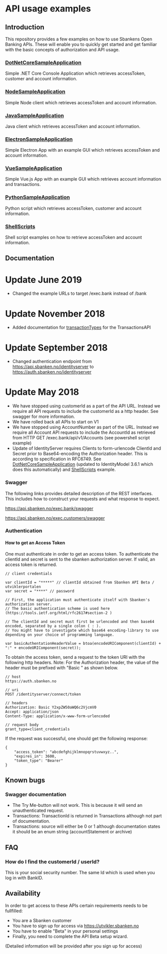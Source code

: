# API usage examples

## Introduction

This repository provides a few examples on how to use Sbankens Open Banking APIs. These will enable you to quickly get started and get familiar with the basic concepts of authorization and API usage.

### [DotNetCoreSampleApplication](./DotNetCoreSampleApplication/)
Simple .NET Core Console Application which retrieves accessToken, customer and account information.

### [NodeSampleApplication](./NodeSampleApplication/)
Simple Node client which retrieves accessToken and account information.

### [JavaSampleApplication](./JavaSampleApplication/)
Java client which retrieves accessToken and account information.

### [ElectronSampleApplication](./ElectronSampleApplication/)
Simple Electron App with an example GUI which retrieves accessToken and account information.

### [VueSampleApplication](./VueSampleApplication/)
Simple Vue.js App with an example GUI which retrieves account information and transactions.

### [PythonSampleApplication](./PythonSampleApplication/)
Python script which retrieves accessToken, customer and account information.

### [ShellScripts](./ShellScripts/)
Shell script examples on how to retrieve accessToken and account information.


## Documentation 

# Update June 2019
* Changed the example URLs to target /exec.bank instead of /bank

# Update November 2018
* Added documentation for [transactionTypes](./Documentation/) for the TransactionsAPI

# Update September 2018
* Changed authentication endpoint from https://api.sbanken.no/identityserver to https://auth.sbanken.no/identityserver


# Update May 2018

* We have stopped using customerId as a part of the API URL. Instead we require all API requests to include the customerId as a http header. See swagger for more information.
* We have rolled back all APIs to start on V1
* We have stopped using AccountNumber as part of the URL. Instead we require all Account API requests to include the AccountId as retrieved from HTTP GET /exec.bank/api/v1/Accounts (see powershell script example)
* Update of IdentityServer requires Clients to form-urlencode ClientId and Secret prior to Base64-encoding the Authorization header. This is according to specification in RFC6749. See [DotNetCoreSampleApplication](./DotNetCoreSampleApplication/) (updated to IdentityModel 3.6.1 which does this automatically) and [ShellScripts](./ShellScripts/) example.

### Swagger

The following links provides detailed description of the REST interfaces. This includes how to construct your requests and what response to expect.


https://api.sbanken.no/exec.bank/swagger

https://api.sbanken.no/exec.customers/swagger

### Authentication

#### How to get an Access Token

One must authenticate in order to get an access token. To authenticate the clientId and secret is sent to the sbanken authorization server. If valid, an access token is returned. 

```
// client credentials

var clientId = "*****" // clientId obtained from Sbanken API Beta / utviklerportalen
var secret = "****" // password

// First, the application must authenticate itself with Sbanken's authorization server.
// The basic authentication scheme is used here (https://tools.ietf.org/html/rfc2617#section-2 ) 

// The clientId and secret must first be urlencoded and then base64 encoded, separated by a single colon ( : ).
// You might have to investigate which base64 encoding-library to use depending on your choice of programming language.

var basicAuthentationHeaderValue = btoa(encodeURIComponent(clientId) + ":" + encodeURIComponent(secret));
```

To obtain the access token, send a request to the token URI with the following http headers. 
Note: For the Authorization header, the value of the header must be prefixed with  "Basic " as shown below.

```
// host
https://auth.sbanken.no

// uri
POST /identityserver/connect/token  

// headers
Authorization: Basic Y2xpZW50aWQ6c2VjcmV0
Accept: application/json  
Content-Type: application/x-www-form-urlencoded

// request body
grant_type=client_credentials  
```

If the request was successful, one should get the following response:

```
{
    "access_token": "abcdefghijklmnopqrstuvwxyz..",
    "expires_in": 3600,
    "token_type": "Bearer"
}
```



## Known bugs

### Swagger documentation

* The Try Me-button will not work. This is because it will send an unauthenticated request.
* Transactions: TransactionId is returned in Transactions although not part of documentation.
* Transactions: source will either be 0 or 1 although documentation states it should be an enum string (accountStatement or archive)

## FAQ

### How do I find the customerId / userId?

This is your social security number. The same Id which is used when you log in with BankID.


## Availability

In order to get access to these APIs certain requirements needs to be fullfilled:
* You are a Sbanken customer
* You have to sign up for access via https://utvikler.sbanken.no
* You have to enable "Beta" in your personal settings
* Finally, you need to complete the API Beta setup wizard.

(Detailed information will be provided after you sign up for access)
